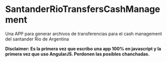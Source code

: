 # SantanderRioTransfersCashManagement
Una APP para generar archivos de transferencias para el cash management del santander Rio de Argentina

**Disclaimer: Es la primera vez que escribo una app 100% en javascript y la primera vez que uso AngularJS. Perdonen las posibles chanchadas.**

